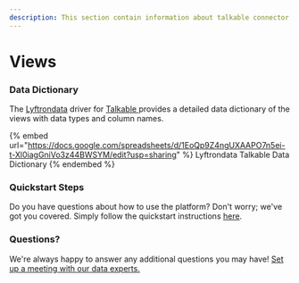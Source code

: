 ```yaml
---
description: This section contain information about talkable connector views information
---
```


# Views

### Data Dictionary

The [Lyftrondata](https://www.lyftrondata.com/) driver for [Talkable](https://www.lyftrondata.com/integration/Talkable/)[ ](https://www.lyftrondata.com/integration/talkable/)provides a detailed data dictionary of the views with data types and column names.

{% embed url="https://docs.google.com/spreadsheets/d/1EoQp9Z4ngUXAAPO7n5ei-t-Xl0iagGniVo3z44BWSYM/edit?usp=sharing" %}
Lyftrondata Talkable Data Dictionary
{% endembed %}

### Quickstart Steps

Do you have questions about how to use the platform? Don't worry; we've got you covered. Simply follow the quickstart instructions [here](../../../../quickstart-steps.md).

### Questions? <a href="#questions" id="questions"></a>

We're always happy to answer any additional questions you may have! [Set up a meeting with our data experts.](https://www.lyftrondata.com/book-a-meeting/)


